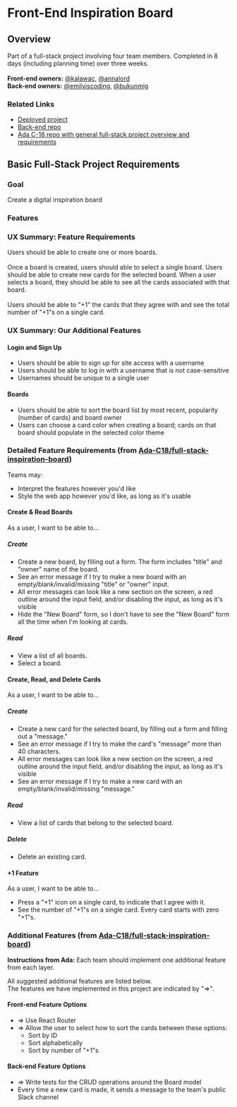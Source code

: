 # Front-End Inspiration Board
## Overview
Part of a full-stack project involving four team members. Completed in 8 days (including planning time) over three weeks.<br /><br />
**Front-end owners:** [@kalawac](https://github.com/kalawac/), [@annalord](https://github.com/annalord/)<br />
**Back-end owners:** [@emilyiscoding](https://github.com/EmilyIsCoding/), [@bukunmig](https://github.com/BukunmiG/)<br />
### Related Links
- [Deployed project](http://hackspoboard.herokuapp.com/)
- [Back-end repo](https://github.com/EmilyIsCoding/back-end-inspiration-board/)<br />
- [Ada C-18 repo with general full-stack project overview and requirements](https://github.com/Ada-C18/full-stack-inspiration-board)

## Basic Full-Stack Project Requirements
### Goal
Create a digital inspiration board

### Features

### UX Summary: Feature Requirements
Users should be able to create one or more boards.<br />
<br />
Once a board is created, users should able to select a single board. Users should be able to create new cards for the selected board. When a user selects a board, they should be able to see all the cards associated with that board.<br />
<br />
Users should be able to "+1" the cards that they agree with and see the total number of "+1"s on a single card.

### UX Summary: Our Additional Features
#### Login and Sign Up
- Users should be able to sign up for site access with a username
- Users should be able to log in with a username that is not case-sensitive
- Usernames should be unique to a single user

#### Boards
- Users should be able to sort the board list by most recent, popularity (number of cards) and board owner
- Users can choose a card color when creating a board; cards on that board should populate in the selected color theme

### Detailed Feature Requirements (from [Ada-C18/full-stack-inspiration-board](https://github.com/Ada-C18/full-stack-inspiration-board/blob/main/project-requirements.md))

Teams may:
- Interpret the features however you'd like<br />
- Style the web app however you'd like, as long as it's usable<br />

#### Create & Read Boards

As a user, I want to be able to...

##### Create

- Create a new board, by filling out a form. The form includes "title" and "owner" name of the board.
- See an error message if I try to make a new board with an empty/blank/invalid/missing "title" or "owner" input.
- All error messages can look like a new section on the screen, a red outline around the input field, and/or disabling the input, as long as it's visible
- Hide the "New Board" form, so I don't have to see the "New Board" form all the time when I'm looking at cards.

##### Read

- View a list of all boards.
- Select a board.

#### Create, Read, and Delete Cards

As a user, I want to be able to...

##### Create

- Create a new card for the selected board, by filling out a form and filling out a "message."
- See an error message if I try to make the card's "message" more than 40 characters.
- All error messages can look like a new section on the screen, a red outline around the input field, and/or disabling the input, as long as it's visible
- See an error message if I try to make a new card with an empty/blank/invalid/missing "message."

##### Read

- View a list of cards that belong to the selected board.

##### Delete

- Delete an existing card.

#### +1 Feature

As a user, I want to be able to...

- Press a "+1" icon on a single card, to indicate that I agree with it.
- See the number of "+1"s on a single card. Every card starts with zero "+1"s.

### Additional Features (from [Ada-C18/full-stack-inspiration-board](https://github.com/Ada-C18/full-stack-inspiration-board/blob/main/project-requirements.md))
**Instructions from Ada:** Each team should implement one additional feature from each layer.<br />

All suggested additional features are listed below.<br />
The features we have implemented in this project are indicated by "=>".

#### Front-end Feature Options

- => Use React Router
- => Allow the user to select how to sort the cards between these options:
  - Sort by ID
  - Sort alphabetically
  - Sort by number of "+1"s

#### Back-end Feature Options

- => Write tests for the CRUD operations around the Board model
- Every time a new card is made, it sends a message to the team's public Slack channel
